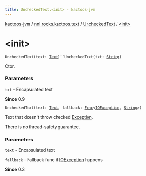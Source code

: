 ```yaml
---
title: UncheckedText.<init> - kactoos-jvm
---
```


[kactoos-jvm](../../index.html) / [nnl.rocks.kactoos.text](../index.html) / [UncheckedText](index.html) / [&lt;init&gt;](./-init-.html)

# &lt;init&gt;

`UncheckedText(text: `[`Text`](../../nnl.rocks.kactoos/-text/index.html)`)``UncheckedText(txt: `[`String`](https://kotlinlang.org/api/latest/jvm/stdlib/kotlin/-string/index.html)`)`

Ctor.

### Parameters

`txt` - Encapsulated text

**Since**
0.9

`UncheckedText(text: `[`Text`](../../nnl.rocks.kactoos/-text/index.html)`, fallback: `[`Func`](../../nnl.rocks.kactoos/-func/index.html)`<`[`IOException`](http://docs.oracle.com/javase/8/docs/api/java/io/IOException.html)`, `[`String`](https://kotlinlang.org/api/latest/jvm/stdlib/kotlin/-string/index.html)`>)`

Text that doesn't throw checked [Exception](https://kotlinlang.org/api/latest/jvm/stdlib/kotlin/-exception/index.html).

There is no thread-safety guarantee.

### Parameters

`text` - Encapsulated text

`fallback` - Fallback func if [IOException](http://docs.oracle.com/javase/8/docs/api/java/io/IOException.html) happens

**Since**
0.3

